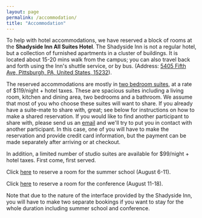 ```yaml
---
layout: page
permalink: /accommodation/
title: "Accommodation"
---
```


To help with hotel accommodations, we have reserved a block of rooms at the
**Shadyside Inn All Suites Hotel**. The Shadyside Inn is not a regular hotel,
but a collection of furnished apartments in a cluster of buildings.  It is
located about 15-20 mins walk from the campus; you can also travel back and
forth using the Inn's shuttle service, or by bus. (Address: [5405 Fifth Ave,
Pittsburgh, PA, United States, 15232](https://maps.google.com/?q=5405+Fifth+Ave,+Pittsburgh,+PA,+United+States,+15232)).

The reserved accommodations are mostly in [two bedroom
suites](http://www.shadysideinn.com/hotel-suites/two-bedroom-suite/), at a rate
of $119/night + hotel taxes. These are spacious suites including a living room,
kitchen and dining area, two bedrooms and a bathroom. We assume that most of you
who choose these suites will want to share. If you already have a suite-mate to
share with, great; see below for instructions on how to make a shared
reservation. If you would like to find another participant to share with, please
send us an [email](mailto:hott2019conference@gmail.com) and we'll try to put you
in contact with another participant. In this case, one of you will have to make
the reservation and provide credit card information, but the payment can be made
separately after arriving or at checkout.
 
In addition, a limited number of studio suites are available for $99/night + 
hotel taxes. First come, first served.

Click [here](http://www.shadysideinn.com/pro/cmu-philosophy-hott-summer-school/) 
to reserve a room for the summer school (August 6-11).

Click [here](http://www.shadysideinn.com/pro/cmu-international-conference-hott/)
to reserve a room for the conference (August 11-18).

Note that due to the nature of the interface provided by the Shadyside Inn, you
will have to make two separate bookings if you want to stay for the whole
duration including summer school and conference.

